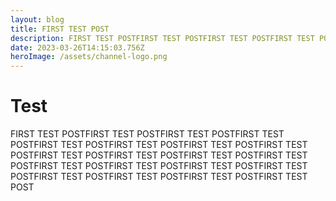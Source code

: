 ```yaml
---
layout: blog
title: FIRST TEST POST
description: FIRST TEST POSTFIRST TEST POSTFIRST TEST POSTFIRST TEST POST
date: 2023-03-26T14:15:03.756Z
heroImage: /assets/channel-logo.png
---
```

# **T﻿est**

FIRST TEST POSTFIRST TEST POSTFIRST TEST POSTFIRST TEST POSTFIRST TEST POSTFIRST TEST POSTFIRST TEST POSTFIRST TEST POSTFIRST TEST POSTFIRST TEST POSTFIRST TEST POSTFIRST TEST POSTFIRST TEST POSTFIRST TEST POSTFIRST TEST POSTFIRST TEST POSTFIRST TEST POSTFIRST TEST POSTFIRST TEST POSTFIRST TEST POST